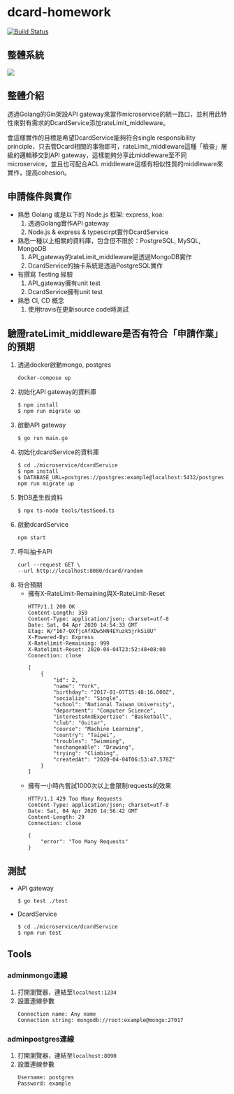 # dcard-homework

[![Build Status](https://travis-ci.com/superj80820/dcard-homework.svg?branch=master)](https://travis-ci.com/superj80820/dcard-homework)

## 整體系統

![](https://i.imgur.com/4QjBb4E.png)

## 整體介紹

透過Golang的Gin架設API gateway來當作microservice的統一路口，並利用此特性來對有需求的DcardService添加rateLimit_middleware。

會這樣實作的目標是希望DcardService能夠符合single responsibility principle，只去管Dcard相關的事物即可，rateLimit_middleware這種「檢查」層級的邏輯移交到API gateway，這樣能夠分享此middleware至不同microservice，並且也可配合ACL middleware這樣有相似性質的middleware來實作，提高cohesion。

## 申請條件與實作

* 熟悉 Golang 或是以下的 Node.js 框架: express, koa:
    1. 透過Golang實作API gateway
    2. Node.js & express & typescirpt實作DcardService
* 熟悉一種以上相關的資料庫，包含但不限於：PostgreSQL, MySQL, MongoDB
    1. API_gateway的rateLimit_middleware是透過MongoDB實作
    2. DcardService的抽卡系統是透過PostgreSQL實作
* 有撰寫 Testing 經驗
    1. API_gateway擁有unit test
    2. DcardService擁有unit test
* 熟悉 CI, CD 概念
    1. 使用travis在更新source code時測試

## 驗證rateLimit_middleware是否有符合「申請作業」的預期

1. 透過docker啟動mongo, postgres
    ```
    docker-compose up
    ```
2. 初始化API gateway的資料庫
    ```
    $ npm install
    $ npm run migrate up
    ```
3. 啟動API gateway
    ```
    $ go run main.go
    ```
4. 初始化dcardService的資料庫
    ```
    $ cd ./microservice/dcardService
    $ npm install
    $ DATABASE_URL=postgres://postgres:example@localhost:5432/postgres npm run migrate up
    ```
5. 對DB產生假資料
    ```
    $ npx ts-node tools/testSeed.ts
    ```
6. 啟動dcardService
    ```
    npm start
    ```
7. 呼叫抽卡API
    ```
    curl --request GET \
    --url http://localhost:8080/dcard/random
    ```
8. 符合預期
    * 擁有X-RateLimit-Remaining與X-RateLimit-Reset
        ```
        HTTP/1.1 200 OK
        Content-Length: 359
        Content-Type: application/json; charset=utf-8
        Date: Sat, 04 Apr 2020 14:54:33 GMT
        Etag: W/"167-QXfjcAfXDw5HN4EYuzk5jrkSi8U"
        X-Powered-By: Express
        X-Ratelimit-Remaining: 999
        X-Ratelimit-Reset: 2020-04-04T23:52:48+08:00
        Connection: close

        [
            {
                "id": 2,
                "name": "York",
                "birthday": "2017-01-07T15:48:16.000Z",
                "socialize": "Single",
                "school": "National Taiwan University",
                "department": "Computer Science",
                "interestsAndExpertise": "Basketball",
                "club": "Guitar",
                "course": "Machine Learning",
                "country": "Taipei",
                "troubles": "Swimming",
                "exchangeable": "Drawing",
                "trying": "Climbing",
                "createdAt": "2020-04-04T06:53:47.578Z"
            }
        ]
        ```
    * 擁有一小時內嘗試1000次以上會限制requests的效果
        ```
        HTTP/1.1 429 Too Many Requests
        Content-Type: application/json; charset=utf-8
        Date: Sat, 04 Apr 2020 14:56:42 GMT
        Content-Length: 29
        Connection: close

        {
            "error": "Too Many Requests"
        }

        ```

## 測試

* API gateway
    ```
    $ go test ./test
    ```
* DcardService
    ```
    $ cd ./microservice/dcardService
    $ npm run test
    ```

## Tools

### adminmongo連線

1. 打開瀏覽器，連結至`localhost:1234`
2. 設置連線參數
    ```
    Connection name: Any name
    Connection string: mongodb://root:example@mongo:27017
    ```

### adminpostgres連線

1. 打開瀏覽器，連結至`localhost:8090`
2. 設置連線參數
    ```
    Username: postgres
    Password: example
    ```